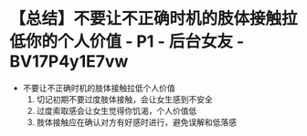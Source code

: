 # 【总结】不要让不正确时机的肢体接触拉低你的个人价值 - P1 - 后台女友 - BV17P4y1E7vw

-   不要让不正确时机的肢体接触拉低个人价值
    1.  切记初期不要过度肢体接触，会让女生感到不安全
    2.  过度索取感会让女生觉得你饥渴，个人价值低
    3.  肢体接触应在确认对方有好感时进行，避免误解和低落感